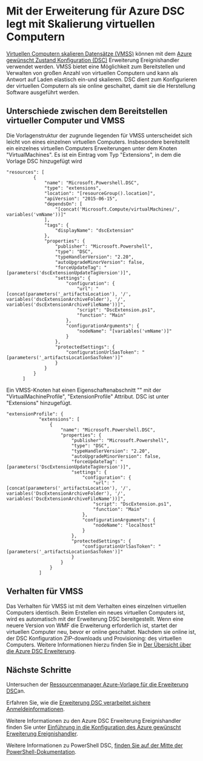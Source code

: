 <properties
   pageTitle="Bundesland Konfiguration mit virtuellen Computern Skala mit gewünscht | Microsoft Azure"
   description="Mit der Erweiterung für Azure DSC legt mit Skalierung virtuellen Computern"
   services="virtual-machine-scale-sets"
   documentationCenter=""
   authors="zjalexander"
   manager="timlt"
   editor=""
   tags="azure-service-management,azure-resource-manager"
   keywords=""/>

<tags
   ms.service="virtual-machine-scale-sets"
   ms.devlang="na"
   ms.topic="article"
   ms.tgt_pltfrm="vm-windows"
   ms.workload="na"
   ms.date="09/15/2016"
   ms.author="zachal"/>

# <a name="using-virtual-machine-scale-sets-with-the-azure-dsc-extension"></a>Mit der Erweiterung für Azure DSC legt mit Skalierung virtuellen Computern

[Virtuellen Computern skalieren Datensätze (VMSS)](virtual-machine-scale-sets-overview.md) können mit dem [Azure gewünscht Zustand Konfiguration (DSC)](../virtual-machines/virtual-machines-windows-extensions-dsc-overview.md) Erweiterung Ereignishandler verwendet werden. VMSS bietet eine Möglichkeit zum Bereitstellen und Verwalten von großen Anzahl von virtuellen Computern und kann als Antwort auf Laden elastisch ein-und skalieren. DSC dient zum Konfigurieren der virtuellen Computern als sie online geschaltet, damit sie die Herstellung Software ausgeführt werden.

## <a name="differences-between-deploying-to-vm-and-vmss"></a>Unterschiede zwischen dem Bereitstellen virtueller Computer und VMSS

Die Vorlagenstruktur der zugrunde liegenden für VMSS unterscheidet sich leicht von eines einzelnen virtuellen Computers. Insbesondere bereitstellt ein einzelnes virtuellen Computers Erweiterungen unter dem Knoten "VirtualMachines". Es ist ein Eintrag vom Typ "Extensions", in dem die Vorlage DSC hinzugefügt wird

```
"resources": [
          {
              "name": "Microsoft.Powershell.DSC",
              "type": "extensions",
              "location": "[resourceGroup().location]",
              "apiVersion": "2015-06-15",
              "dependsOn": [
                  "[concat('Microsoft.Compute/virtualMachines/', variables('vmName'))]"
              ],
              "tags": {
                  "displayName": "dscExtension"
              },
              "properties": {
                  "publisher": "Microsoft.Powershell",
                  "type": "DSC",
                  "typeHandlerVersion": "2.20",
                  "autoUpgradeMinorVersion": false,
                  "forceUpdateTag": "[parameters('dscExtensionUpdateTagVersion')]",
                  "settings": {
                      "configuration": {
                          "url": "[concat(parameters('_artifactsLocation'), '/', variables('dscExtensionArchiveFolder'), '/', variables('dscExtensionArchiveFileName'))]",
                          "script": "DscExtension.ps1",
                          "function": "Main"
                      },
                      "configurationArguments": {
                          "nodeName": "[variables('vmName')]"
                      }
                  },
                  "protectedSettings": {
                      "configurationUrlSasToken": "[parameters('_artifactsLocationSasToken')]"
                  }
              }
          }
      ]
```

Ein VMSS-Knoten hat einen Eigenschaftenabschnitt "" mit der "VirtualMachineProfile", "ExtensionProfile" Attribut. DSC ist unter "Extensions" hinzugefügt.

```
"extensionProfile": {
            "extensions": [
                {
                    "name": "Microsoft.Powershell.DSC",
                    "properties": {
                        "publisher": "Microsoft.Powershell",
                        "type": "DSC",
                        "typeHandlerVersion": "2.20",
                        "autoUpgradeMinorVersion": false,
                        "forceUpdateTag": "[parameters('DscExtensionUpdateTagVersion')]",
                        "settings": {
                            "configuration": {
                                "url": "[concat(parameters('_artifactsLocation'), '/', variables('DscExtensionArchiveFolder'), '/', variables('DscExtensionArchiveFileName'))]",
                                "script": "DscExtension.ps1",
                                "function": "Main"
                            },
                            "configurationArguments": {
                                "nodeName": "localhost"
                            }
                        },
                        "protectedSettings": {
                            "configurationUrlSasToken": "[parameters('_artifactsLocationSasToken')]"
                        }
                    }
                }
            ]
```

## <a name="behavior-for-vmss"></a>Verhalten für VMSS

Das Verhalten für VMSS ist mit dem Verhalten eines einzelnen virtuellen Computers identisch. Beim Erstellen ein neues virtuellen Computers ist, wird es automatisch mit der Erweiterung DSC bereitgestellt. Wenn eine neuere Version von WMF die Erweiterung erforderlich ist, startet der virtuellen Computer neu, bevor er online geschaltet. Nachdem sie online ist, der DSC Konfiguration ZIP-downloads und Provisioning: des virtuellen Computers. Weitere Informationen hierzu finden Sie in [Der Übersicht über die Azure DSC Erweiterung](../virtual-machines/virtual-machines-windows-extensions-dsc-overview.md).

## <a name="next-steps"></a>Nächste Schritte ##
Untersuchen der [Ressourcenmanager Azure-Vorlage für die Erweiterung DSC](../virtual-machines/virtual-machines-windows-extensions-dsc-template.md)an.

Erfahren Sie, wie die [Erweiterung DSC verarbeitet sichere Anmeldeinformationen](../virtual-machines/virtual-machines-windows-extensions-dsc-credentials.md). 

Weitere Informationen zu den Azure DSC Erweiterung Ereignishandler finden Sie unter [Einführung in die Konfiguration des Azure gewünscht Erweiterung Ereignishandler](../virtual-machines/virtual-machines-windows-extensions-dsc-overview.md). 

Weitere Informationen zu PowerShell DSC, [finden Sie auf der Mitte der PowerShell-Dokumentation](https://msdn.microsoft.com/powershell/dsc/overview). 


